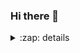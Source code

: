### Hi there 👋

<details>
  <summary>:zap: details</summary>

  <img align="left" alt="my github stats" scr="https://github-readme-stats-amber-ten-25.vercel.app/api?username=s-lasch" />
  
</details>
